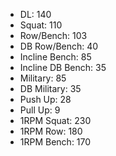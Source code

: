 * DL: 140
*  Squat: 110
*  Row/Bench: 103
*  DB Row/Bench: 40
*  Incline Bench: 85
*  Incline DB Bench: 35
*  Military: 85
*  DB Military: 35
*  Push Up: 28
*  Pull Up: 9
*  1RPM Squat: 230
*  1RPM Row: 180
*  1RPM Bench: 170

